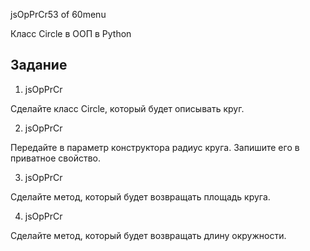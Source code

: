 
jsOpPrCr53 of 60menu

Класс Circle в ООП в Python

## Задание

1. jsOpPrCr

Сделайте класс Circle, который будет описывать круг.

2. jsOpPrCr

Передайте в параметр конструктора радиус круга. Запишите его в приватное свойство.

3. jsOpPrCr

Сделайте метод, который будет возвращать площадь круга.

4. jsOpPrCr

Сделайте метод, который будет возвращать длину окружности.


